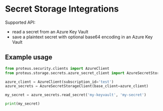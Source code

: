 # Secret Storage Integrations

Supported API:
- read a secret from an Azure Key Vault
- save a plaintext secret with optional base64 encoding in an Azure Key Vault

## Example usage

```python
from proteus.security.clients import AzureClient
from proteus.storage.secrets.azure_secret_client import AzureSecretStorageClient

azure_client = AzureClient(subscription_id='test')
azure_secrets = AzureSecretStorageClient(base_client=azure_client)

my_secret = azure_secrets.read_secret('my-keyvault', 'my-secret')

print(my_secret)
```
